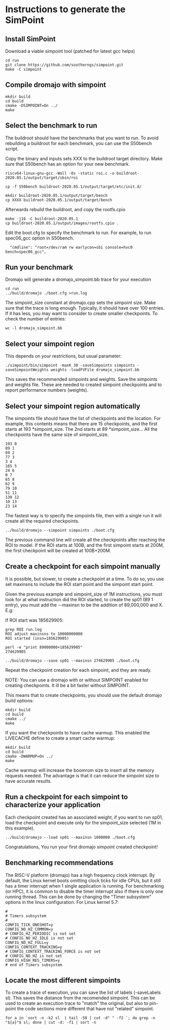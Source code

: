 
# Instructions to generate the SimPoint


## Install SimPoint

Download a viable simpoint tool (patched for latest gcc helps)

```
cd run
git clone https://github.com/southerngs/simpoint.git
make -C simpoint
```

## Compile dromajo with simpoint

```
mkdir build
cd build
cmake -DSIMPOINT=On ../
make
```


## Select the benchmark to run

The buildroot should have the benchmarks that you want to run. To avoid rebuilding a buildroot
for each benchmark, you can use the S50bench script.


Copy the binary and inputs sets XXX to the buildroot target directory. Make
sure that S50bench has an option for your new benchmark.

```
riscv64-linux-gnu-gcc -Wall -Os -static roi.c -o buildroot-2020.05.1/output/target/sbin/roi

cp -f S50bench buildroot-2020.05.1/output/target/etc/init.d/

mkdir buildroot-2020.05.1/output/target/bench
cp XXXX buildroot-2020.05.1/output/target/bench
```

Afterwards rebuild the buildroot, and copy the rootfs.cpio

```
make -j16 -C buildroot-2020.05.1
cp buildroot-2020.05.1/output/images/rootfs.cpio .
```

Edit the boot.cfg to specify the benchmark to run. For example, to run
spec06_gcc option in S50bench.

```
  "cmdline": "root=/dev/ram rw earlycon=sbi console=hvc0 bench=spec06_gcc",
```

## Run your benchmark

Dromajo will generate a dromajo_simpoint.bb trace for your execution

```
cd run
../build/dromajo ./boot.cfg >run.log
```

The simpoint_size constant at dromajo.cpp sets the simpoint size. Make sure
that the trace is long enough. Typically, it should have over 100 entries. If
it has less, you may want to consider to create smaller checkpoints. To check
the number of entries:

```
wc -l dromajo_simpoint.bb
```

## Select your simpoint region

This depends on your restrictions, but usual parameter:

```
./simpoint/bin/simpoint -maxK 30 -saveSimpoints simpoints -saveSimpointWeights weights -loadFVFile dromajo_simpoint.bb
```

This saves the recommended simpoints and weights. Save the simpoints and
weights file. These are needed to created simpoint checkpoints and to report
performance numbers (weights).

## Select your simpoint region automatically

The simpoints file should have the list of checkpoints and the location. For
example, this contents means that there are 15 checkpoints, and the first
starts at 193 *simpoint_size.  The 2nd starts at 89 *simpoint_size... All the
checkpoints have the same size of simpoint_size.

```
193 0
89 1
69 2
77 3
3 4
165 5
24 6
0 7
65 8
62 9
79 10
51 11
130 12
10 13
23 14
```


The fastest way is to specify the simpoints file, then with a single run  it
will create all the required checkpoints.

```
../build/dromajo --simpoint simpoints ./boot.cfg
```


The previous command line will create all the checkpoints after reaching the
ROI to model. If the ROI starts at 100B, and the first simpoint starts at 200M,
the first checkpoint will be created at 100B+200M.


## Create a checkpoint for each simpoint manually

It is possible, but slower, to create a checkpoint at a time. To do so, you
use set maxinsns to include the ROI start point and the simpoint start point.

Given the previous example and simpoint_size of 1M instructions, you must look
for at what instruction did the ROI started, to create the sp01 (89 1
entry), you must add the --maxinsn to be the addition of 89,000,000 and X. E.g:

If ROI start was 185629905:
```
grep ROI run.log
ROI adjust maxinsns to 10000000000
ROI started (insn=185629905)
```

```
perl -e "print 89000000+185629905"
274629905

../build/dromajo --save sp01 --maxinsn 274629905 ./boot.cfg
```

Repeat the checkpoint creation for each simpoint, and they are ready.

NOTE: You can use a dromajo with or without SIMPOINT enabled for creating checkpoints. It ill be a bit faster without SIMPOINT.

This means that to create checkpoints, you should use the default dromajo build options:
```
mkdir build
cd build
cmake ../
make
```

If you want the checkpoints to have cache warmup. This enabled the LIVECACHE define to create a smart cache warmup:
```
mkdir build
cd build
cmake -DWARMUP=On ../
make
```

Cache warmup will increase the boomrom size to insert all the memory requests needed. The advantage is that it can reduce the
simpoint size to have accurate results.


## Run a checkpoint for each simpoint to characterize your application

Each checkpoint created has an associated weight, if you want to run sp01, load
the checkpoint and execute only for the simpoint_size selected (1M in this
example).

```
../build/dromajo --load sp01 --maxinsn 1000000 ./boot.cfg
```

Congratulations, You run your first dromajo simpoint created checkpoint!


## Benchmarking recommendations

The RISC-V platform (dromajo) has a high frequency clock interrupt. By default, the Linux kernel boots
omitting clock ticks for idle CPUs, but it still has a timer interrupt when 1 single application is running.
For benchmarking (or HPC), it is common to disable the timer interrupt also if there is only one running thread.
This can be done by changing the "Timer subsystem" options in the linux configuration. For Linux kernel 5.7:

```
#
# Timers subsystem
#
CONFIG_TICK_ONESHOT=y
CONFIG_NO_HZ_COMMON=y
# CONFIG_HZ_PERIODIC is not set
# CONFIG_NO_HZ_IDLE is not set
CONFIG_NO_HZ_FULL=y
CONFIG_CONTEXT_TRACKING=y
# CONFIG_CONTEXT_TRACKING_FORCE is not set
# CONFIG_NO_HZ is not set
CONFIG_HIGH_RES_TIMERS=y
# end of Timers subsystem
```


## Locate the most different simpoints

To create a trace of execution, you can save the list of labels (-saveLabels sl). This saves the distance
from the recomended simpoint. This can be used to create an execution trace to "match" the original, but also
to pin-point the code sections more different that have not "related" simpoint.

```
for a in `sort -n -k2 sl  | tail -50 | cut -d" " -f2 `; do grep -n "${a}"$ sl; done | cut -d: -f1 | sort -n
```

